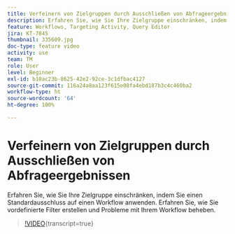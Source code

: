 ```yaml
---
title: Verfeinern von Zielgruppen durch Ausschließen von Abfrageergebnissen
description: Erfahren Sie, wie Sie Ihre Zielgruppe einschränken, indem Sie einen Standardausschluss auf einen Workflow anwenden. Erfahren Sie, wie Sie vordefinierte Filter erstellen und Probleme mit Ihrem Workflow beheben.
feature: Workflows, Targeting Activity, Query Editor
jira: KT-7845
thumbnail: 335609.jpg
doc-type: feature video
activity: use
team: TM
role: User
level: Beginner
exl-id: b10ac23b-8625-42e2-92ce-3c1dfbac4127
source-git-commit: 116a24a8aa123f615e08fa4ebd187b3c4c460ba2
workflow-type: ht
source-wordcount: '64'
ht-degree: 100%

---
```


# Verfeinern von Zielgruppen durch Ausschließen von Abfrageergebnissen

Erfahren Sie, wie Sie Ihre Zielgruppe einschränken, indem Sie einen Standardausschluss auf einen Workflow anwenden. Erfahren Sie, wie Sie vordefinierte Filter erstellen und Probleme mit Ihrem Workflow beheben.

>[!VIDEO](https://video.tv.adobe.com/v/335609?quality=12&learn=on){transcript=true}
